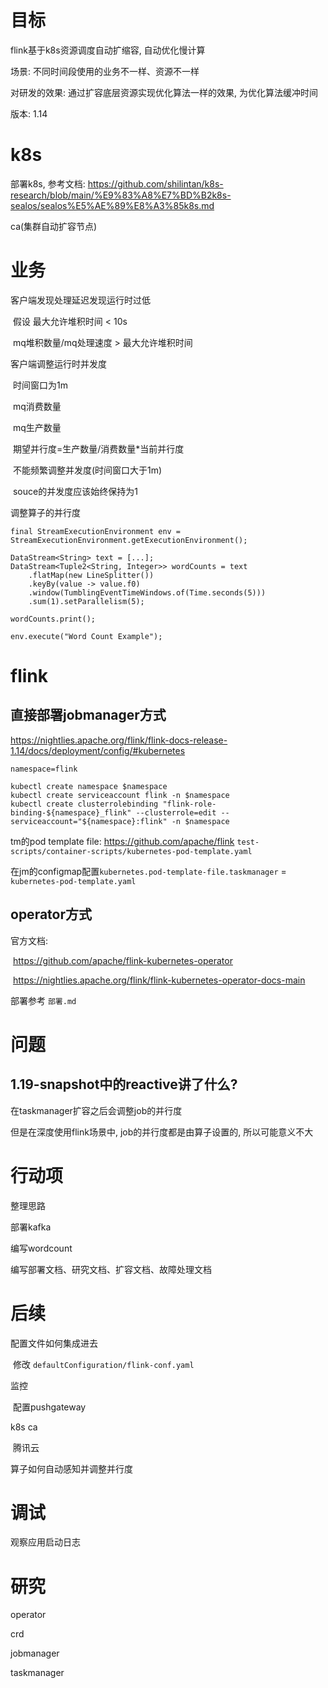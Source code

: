 # 目标

flink基于k8s资源调度自动扩缩容, 自动优化慢计算

场景: 不同时间段使用的业务不一样、资源不一样

对研发的效果: 通过扩容底层资源实现优化算法一样的效果, 为优化算法缓冲时间



版本: 1.14

# k8s

部署k8s, 参考文档: https://github.com/shilintan/k8s-research/blob/main/%E9%83%A8%E7%BD%B2k8s-sealos/sealos%E5%AE%89%E8%A3%85k8s.md

ca(集群自动扩容节点)



# 业务

客户端发现处理延迟发现运行时过低

​	假设 最大允许堆积时间 < 10s

​	mq堆积数量/mq处理速度 > 最大允许堆积时间

客户端调整运行时并发度

​	时间窗口为1m

​	mq消费数量

​	mq生产数量

​	期望并行度=生产数量/消费数量*当前并行度



​	不能频繁调整并发度(时间窗口大于1m)

​	souce的并发度应该始终保持为1



调整算子的并行度

```
final StreamExecutionEnvironment env = StreamExecutionEnvironment.getExecutionEnvironment();

DataStream<String> text = [...];
DataStream<Tuple2<String, Integer>> wordCounts = text
    .flatMap(new LineSplitter())
    .keyBy(value -> value.f0)
    .window(TumblingEventTimeWindows.of(Time.seconds(5)))
    .sum(1).setParallelism(5);

wordCounts.print();

env.execute("Word Count Example");
```



# flink

## 直接部署jobmanager方式

https://nightlies.apache.org/flink/flink-docs-release-1.14/docs/deployment/config/#kubernetes

```
namespace=flink

kubectl create namespace $namespace
kubectl create serviceaccount flink -n $namespace
kubectl create clusterrolebinding "flink-role-binding-${namespace}_flink" --clusterrole=edit --serviceaccount="${namespace}:flink" -n $namespace
```

tm的pod template file: https://github.com/apache/flink `test-scripts/container-scripts/kubernetes-pod-template.yaml`

在jm的configmap配置`kubernetes.pod-template-file.taskmanager` = `kubernetes-pod-template.yaml`



## operator方式

官方文档:

​	https://github.com/apache/flink-kubernetes-operator

​	https://nightlies.apache.org/flink/flink-kubernetes-operator-docs-main

部署参考 ` 部署.md `





# 问题

## 1.19-snapshot中的reactive讲了什么?

在taskmanager扩容之后会调整job的并行度

但是在深度使用flink场景中, job的并行度都是由算子设置的, 所以可能意义不大



# 行动项

整理思路

部署kafka

编写wordcount



编写部署文档、研究文档、扩容文档、故障处理文档

# 后续

配置文件如何集成进去

​	修改 `defaultConfiguration/flink-conf.yaml`

监控

​	配置pushgateway

k8s ca

​	腾讯云

算子如何自动感知并调整并行度



# 调试

观察应用启动日志



# 研究

operator

crd

jobmanager

taskmanager
